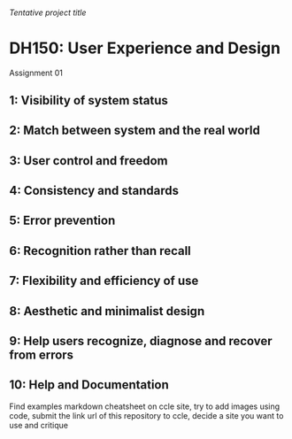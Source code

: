 ###### Tentative project title

# DH150: User Experience and Design
Assignment 01

## 1: Visibility of system status

## 2: Match between system and the real world 

## 3: User control and freedom

## 4: Consistency and standards

## 5: Error prevention

## 6: Recognition rather than recall

## 7: Flexibility and efficiency of use
## 8: Aesthetic and minimalist design 
## 9: Help users recognize, diagnose and recover from errors
## 10: Help and Documentation 
Find examples markdown cheatsheet on ccle site, try to add images using code, submit the link url of this repository to ccle, decide a site you want to use and critique

